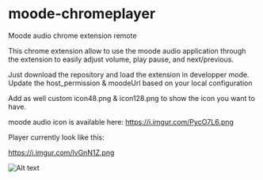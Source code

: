 # moode-chromeplayer
Moode audio chrome extension remote


This chrome extension allow to use the moode audio application through the extension to easily adjust volume, play pause, and next/previous.


Just download the repository and load the extension in developper mode.
Update the host_permission & moodeUrl based on your local configuration

Add as well custom icon48.png & icon128.png to show the icon you want to have.

moode audio icon is available here:
https://i.imgur.com/PycO7L6.png

Player currently look like this:

https://i.imgur.com/lvGnN1Z.png

![Alt text]([url-of-your-image](https://i.imgur.com/lvGnN1Z.png) "Image title")
